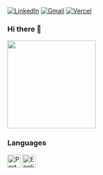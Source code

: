 [![LinkedIn](https://img.shields.io/badge/linkedin-%230077B5.svg?style=for-the-badge&logo=linkedin&logoColor=white)](https://www.linkedin.com/in/bruna-faleiros-48a19573/)
[![Gmail](https://img.shields.io/badge/Gmail-D14836?style=for-the-badge&logo=gmail&logoColor=white)](mailto:faleiros.b@gmail.com)
[![Vercel](https://img.shields.io/badge/vercel-%23000000.svg?style=for-the-badge&logo=vercel&logoColor=white)](https://vercel.com/brufis/)

### Hi there 👋

<img src="https://c.tenor.com/g3y2q5VQxvAAAAAC/cat-computer.gif" width="200" height="200">

### Languages
</div>
<div style="display: inline-block">
<img src="https://img.icons8.com/color/48/000000/brazil-circular.png" height="30" width="30" title="Português"/>
<img src="https://img.icons8.com/color/48/000000/usa-circular.png" height="30" width="30" title="English"/>
</div>
<br>
